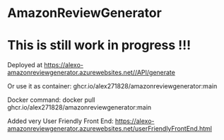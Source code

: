 # AmazonReviewGenerator

# This is still work in progress !!!

Deployed at https://alexo-amazonreviewgenerator.azurewebsites.net//API/generate

Or use it as container: ghcr.io/alex271828/amazonreviewgenerator:main

Docker command: docker pull ghcr.io/alex271828/amazonreviewgenerator:main

Added very User Friendly Front End: https://alexo-amazonreviewgenerator.azurewebsites.net/userFriendlyFrontEnd.html
